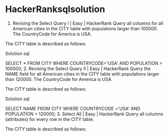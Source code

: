 # HackerRanksqlsolution
1. Revising the Select Query I | Easy | HackerRank
Query all columns for all American cities in the CITY table with populations larger than 100000. The CountryCode for America is USA.

The CITY table is described as follows:


Solution
sql

SELECT * FROM CITY
WHERE COUNTRYCODE='USA' AND POPULATION > 100000;
2. Revising the Select Query II | Easy | HackerRank
Query the NAME field for all American cities in the CITY table with populations larger than 120000. The CountryCode for America is USA.

The CITY table is described as follows:


Solution
sql

SELECT NAME FROM CITY
WHERE COUNTRYCODE ='USA' AND POPULATION > 120000;
3. Select All | Easy | HackerRank
Query all columns (attributes) for every row in the CITY table.

The CITY table is described as follows:

